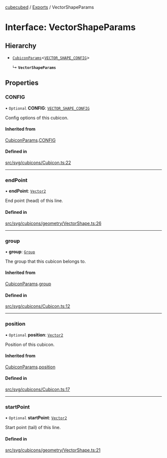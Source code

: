 [cubecubed](/reference/README.md) / [Exports](/reference/modules.md) / VectorShapeParams

# Interface: VectorShapeParams

## Hierarchy

- [`CubiconParams`](/reference/interfaces/CubiconParams.md)<[`VECTOR_SHAPE_CONFIG`](/reference/interfaces/VECTOR_SHAPE_CONFIG.md)\>

  ↳ **`VectorShapeParams`**

## Properties

### CONFIG

• `Optional` **CONFIG**: [`VECTOR_SHAPE_CONFIG`](/reference/interfaces/VECTOR_SHAPE_CONFIG.md)

Config options of this cubicon.

#### Inherited from

[CubiconParams](/reference/interfaces/CubiconParams.md).[CONFIG](/reference/interfaces/CubiconParams.md#config)

#### Defined in

[src/svg/cubicons/Cubicon.ts:22](https://github.com/imaphatduc/cubecubed/blob/f8be6e1/src/svg/cubicons/Cubicon.ts#L22)

___

### endPoint

• **endPoint**: [`Vector2`](/reference/classes/Vector2.md)

End point (head) of this line.

#### Defined in

[src/svg/cubicons/geometry/VectorShape.ts:26](https://github.com/imaphatduc/cubecubed/blob/f8be6e1/src/svg/cubicons/geometry/VectorShape.ts#L26)

___

### group

• **group**: [`Group`](/reference/classes/Group.md)

The group that this cubicon belongs to.

#### Inherited from

[CubiconParams](/reference/interfaces/CubiconParams.md).[group](/reference/interfaces/CubiconParams.md#group)

#### Defined in

[src/svg/cubicons/Cubicon.ts:12](https://github.com/imaphatduc/cubecubed/blob/f8be6e1/src/svg/cubicons/Cubicon.ts#L12)

___

### position

• `Optional` **position**: [`Vector2`](/reference/classes/Vector2.md)

Position of this cubicon.

#### Inherited from

[CubiconParams](/reference/interfaces/CubiconParams.md).[position](/reference/interfaces/CubiconParams.md#position)

#### Defined in

[src/svg/cubicons/Cubicon.ts:17](https://github.com/imaphatduc/cubecubed/blob/f8be6e1/src/svg/cubicons/Cubicon.ts#L17)

___

### startPoint

• `Optional` **startPoint**: [`Vector2`](/reference/classes/Vector2.md)

Start point (tail) of this line.

#### Defined in

[src/svg/cubicons/geometry/VectorShape.ts:21](https://github.com/imaphatduc/cubecubed/blob/f8be6e1/src/svg/cubicons/geometry/VectorShape.ts#L21)
